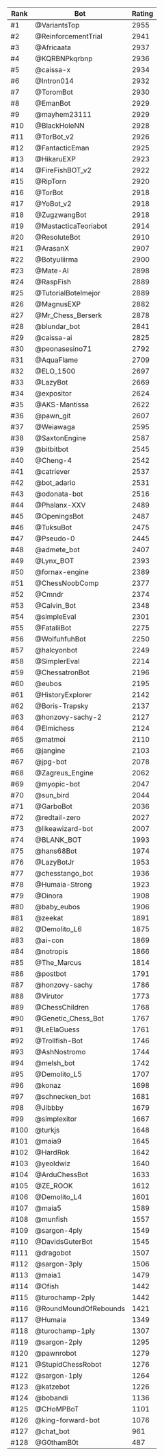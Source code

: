 Rank|Bot|Rating
---|---|---
#1|@VariantsTop|2955
#2|@ReinforcementTrial|2941
#3|@Africaata|2937
#4|@KQRBNPkqrbnp|2936
#5|@caissa-x|2934
#6|@Intron014|2932
#7|@ToromBot|2930
#8|@EmanBot|2929
#9|@mayhem23111|2929
#10|@BlackHoleNN|2928
#11|@TorBot_v2|2926
#12|@FantacticEman|2925
#13|@HikaruEXP|2923
#14|@FireFishBOT_v2|2922
#15|@RipTorn|2920
#16|@TorBot|2918
#17|@YoBot_v2|2918
#18|@ZugzwangBot|2918
#19|@MastacticaTeoriabot|2914
#20|@ResoluteBot|2910
#21|@ArasanX|2907
#22|@Botyuliirma|2900
#23|@Mate-AI|2898
#24|@RaspFish|2889
#25|@TutorialBotelmejor|2889
#26|@MagnusEXP|2882
#27|@Mr_Chess_Berserk|2878
#28|@blundar_bot|2841
#29|@caissa-ai|2825
#30|@peonasesino71|2792
#31|@AquaFlame|2709
#32|@ELO_1500|2697
#33|@LazyBot|2669
#34|@expositor|2624
#35|@AKS-Mantissa|2622
#36|@pawn_git|2607
#37|@Weiawaga|2595
#38|@SaxtonEngine|2587
#39|@bitbitbot|2545
#40|@Cheng-4|2542
#41|@catriever|2537
#42|@bot_adario|2531
#43|@odonata-bot|2516
#44|@Phalanx-XXV|2489
#45|@OpeningsBot|2487
#46|@TuksuBot|2475
#47|@Pseudo-0|2445
#48|@admete_bot|2407
#49|@Lynx_BOT|2393
#50|@fornax-engine|2389
#51|@ChessNoobComp|2377
#52|@Cmndr|2374
#53|@Calvin_Bot|2348
#54|@simpleEval|2301
#55|@FataliiBot|2275
#56|@WolfuhfuhBot|2250
#57|@halcyonbot|2249
#58|@SimplerEval|2214
#59|@ChessatronBot|2196
#60|@eubos|2195
#61|@HistoryExplorer|2142
#62|@Boris-Trapsky|2137
#63|@honzovy-sachy-2|2127
#64|@Elmichess|2124
#65|@matmoi|2110
#66|@jangine|2103
#67|@jpg-bot|2078
#68|@Zagreus_Engine|2062
#69|@myopic-bot|2047
#70|@sun_bird|2044
#71|@GarboBot|2036
#72|@redtail-zero|2027
#73|@likeawizard-bot|2007
#74|@BLANK_BOT|1993
#75|@hans68Bot|1974
#76|@LazyBotJr|1953
#77|@chesstango_bot|1936
#78|@Humaia-Strong|1923
#79|@Dinora|1908
#80|@baby_eubos|1906
#81|@zeekat|1891
#82|@Demolito_L6|1875
#83|@ai-con|1869
#84|@notropis|1866
#85|@The_Marcus|1814
#86|@postbot|1791
#87|@honzovy-sachy|1786
#88|@Virutor|1773
#89|@ChessChildren|1768
#90|@Genetic_Chess_Bot|1767
#91|@LeElaGuess|1761
#92|@Trollfish-Bot|1746
#93|@AshNostromo|1744
#94|@melsh_bot|1742
#95|@Demolito_L5|1707
#96|@konaz|1698
#97|@schnecken_bot|1681
#98|@Jibbby|1679
#99|@simplexitor|1667
#100|@turkjs|1648
#101|@maia9|1645
#102|@HardRok|1642
#103|@yeoldwiz|1640
#104|@ArduChessBot|1633
#105|@ZE_ROOK|1612
#106|@Demolito_L4|1601
#107|@maia5|1589
#108|@munfish|1557
#109|@sargon-4ply|1549
#110|@DavidsGuterBot|1545
#111|@dragobot|1507
#112|@sargon-3ply|1506
#113|@maia1|1479
#114|@Ofish|1442
#115|@turochamp-2ply|1442
#116|@RoundMoundOfRebounds|1421
#117|@Humaia|1349
#118|@turochamp-1ply|1307
#119|@sargon-2ply|1295
#120|@pawnrobot|1279
#121|@StupidChessRobot|1276
#122|@sargon-1ply|1264
#123|@katzebot|1226
#124|@bobandi|1136
#125|@CHoMPBoT|1101
#126|@king-forward-bot|1076
#127|@chat_bot|961
#128|@G0thamB0t|487

